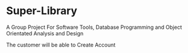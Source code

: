 # Super-Library
A Group Project For Software Tools, Database Programming and Object Orientated Analysis and Design 

The customer will be able to Create Account
